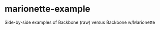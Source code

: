 marionette-example
==================

Side-by-side examples of Backbone (raw) versus Backbone w/Marionette